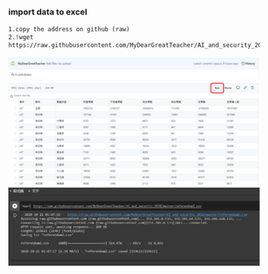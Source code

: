 ### import data to excel
```
1.copy the address on github (raw)
2.!wget https://raw.githubusercontent.com/MyDearGreatTeacher/AI_and_security_2020/master/referendum2.csv
```
![image](https://github.com/kampfcl3/AI_2020/blob/main/pic_panda/data1.png)
![image](https://github.com/kampfcl3/AI_2020/blob/main/pic_panda/data2.png)
